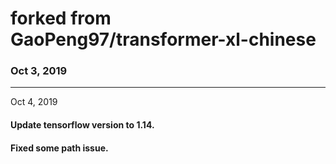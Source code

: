 # forked from GaoPeng97/transformer-xl-chinese
### Oct 3, 2019
----------------------

Oct 4, 2019
#### Update tensorflow version to 1.14.
#### Fixed some path issue.
